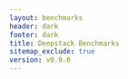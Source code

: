 ```yaml
---
layout: benchmarks
header: dark
footer: dark
title: Deepstack Benchmarks
sitemap_exclude: true
version: v0.9.0
---
```

